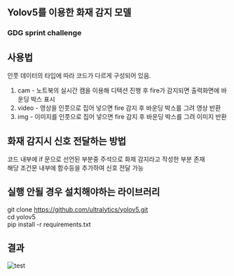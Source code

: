 ## Yolov5를 이용한 화재 감지 모델
### GDG sprint challenge

## 사용법
인풋 데이터의 타입에 따라 코드가 다르게 구성되어 있음.

1. cam - 노트북의 실시간 캠을 이용해 디텍션 진행 후 fire가 감지되면 출력화면에 바운딩 박스 표시
2. video - 영상을 인풋으로 집어 넣으면 fire 감지 후 바운딩 박스를 그려 영상 반환
3. img - 이미지를 인풋으로 집어 넣으면 fire 감지 후 바운딩 박스를 그려 이미지 반환

## 화재 감지시 신호 전달하는 방법
코드 내부에 if 문으로 선언된 부분중 주석으로 화제 감지라고 작성한 부분 존재  
해당 조건문 내부에 함수등을 추가하여 신호 전달 가능  

## 실행 안될 경우 설치해야하는 라이브러리

git clone https://github.com/ultralytics/yolov5.git  
cd yolov5  
pip install -r requirements.txt  

## 결과
![test](https://github.com/user-attachments/assets/ce276c8f-23cd-4388-a297-79ed81596dfd)
